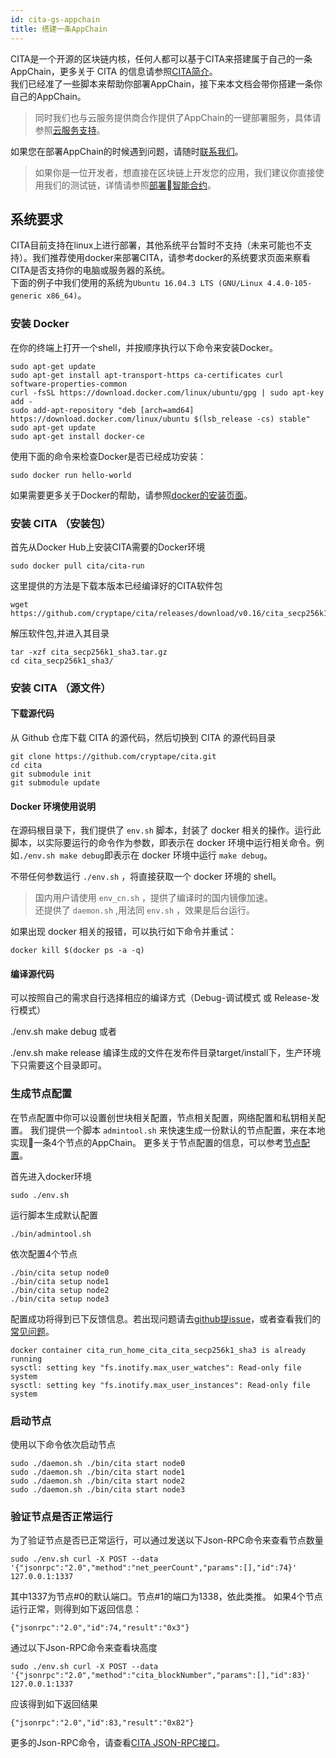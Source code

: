 ```yaml
---
id: cita-gs-appchain
title: 搭建一条AppChain
---
```


CITA是一个开源的区块链内核，任何人都可以基于CITA来搭建属于自己的一条AppChain，更多关于 CITA 的信息请参照[CITA简介]()。  
我们已经准了一些脚本来帮助你部署AppChain，接下来本文档会带你搭建一条你自己的AppChain。  
> 同时我们也与云服务提供商合作提供了AppChain的一键部署服务，具体请参照[云服务支持]()。

如果您在部署AppChain的时候遇到问题，请随时[联系我们]()。

> 如果你是一位开发者，想直接在区块链上开发您的应用，我们建议你直接使用我们的测试链，详情请参照[部署智能合约]()。

## 系统要求
CITA目前支持在linux上进行部署，其他系统平台暂时不支持（未来可能也不支持）。我们推荐使用docker来部署CITA，请参考docker的系统要求页面来察看CITA是否支持你的电脑或服务器的系统。  
下面的例子中我们使用的系统为`Ubuntu 16.04.3 LTS (GNU/Linux 4.4.0-105-generic x86_64)`。

### 安装 Docker
在你的终端上打开一个shell，并按顺序执行以下命令来安装Docker。

```
sudo apt-get update
sudo apt-get install apt-transport-https ca-certificates curl software-properties-common
curl -fsSL https://download.docker.com/linux/ubuntu/gpg | sudo apt-key add -
sudo add-apt-repository "deb [arch=amd64] https://download.docker.com/linux/ubuntu $(lsb_release -cs) stable"
sudo apt-get update
sudo apt-get install docker-ce
```
使用下面的命令来检查Docker是否已经成功安装：  
```
sudo docker run hello-world
```

如果需要更多关于Docker的帮助，请参照[docker的安装页面](https://docs.docker.com/install/linux/docker-ce/ubuntu/)。

### 安装 CITA （安装包）
首先从Docker Hub上安装CITA需要的Docker环境  
```
sudo docker pull cita/cita-run
```
这里提供的方法是下载本版本已经编译好的CITA软件包  
```
wget https://github.com/cryptape/cita/releases/download/v0.16/cita_secp256k1_sha3.tar.gz
```
解压软件包,并进入其目录
```
tar -xzf cita_secp256k1_sha3.tar.gz
cd cita_secp256k1_sha3/
```
### 安装 CITA （源文件）

#### 下载源代码
从 Github 仓库下载 CITA 的源代码，然后切换到 CITA 的源代码目录
```
git clone https://github.com/cryptape/cita.git
cd cita
git submodule init
git submodule update
```
#### Docker 环境使用说明
在源码根目录下，我们提供了 `env.sh` 脚本，封装了 docker 相关的操作。运行此脚本，以实际要运行的命令作为参数，即表示在 docker 环境中运行相关命令。例如`./env.sh make debug`即表示在 docker 环境中运行 `make debug`。

不带任何参数运行 `./env.sh` ，将直接获取一个 docker 环境的 shell。

> 国内用户请使用 `env_cn.sh` ，提供了编译时的国内镜像加速。  
> 还提供了 `daemon.sh` ,用法同 `env.sh` ，效果是后台运行。

如果出现 docker 相关的报错，可以执行如下命令并重试：
```
docker kill $(docker ps -a -q)
```
#### 编译源代码
可以按照自己的需求自行选择相应的编译方式（Debug-调试模式 或 Release-发行模式）

./env.sh make debug
或者

./env.sh make release
编译生成的文件在发布件目录target/install下，生产环境下只需要这个目录即可。

### 生成节点配置
在节点配置中你可以设置创世块相关配置，节点相关配置，网络配置和私钥相关配置。
我们提供一个脚本 `admintool.sh` 来快速生成一份默认的节点配置，来在本地实现一条4个节点的AppChain。
更多关于节点配置的信息，可以参考[节点配置]()。

首先进入docker环境
```
sudo ./env.sh
```
运行脚本生成默认配置
```
./bin/admintool.sh
```
依次配置4个节点
```
./bin/cita setup node0
./bin/cita setup node1
./bin/cita setup node2
./bin/cita setup node3
```

配置成功将得到已下反馈信息。若出现问题请去[github提issue]()，或者查看我们的[常见问题]()。
```
docker container cita_run_home_cita_cita_secp256k1_sha3 is already running
sysctl: setting key "fs.inotify.max_user_watches": Read-only file system
sysctl: setting key "fs.inotify.max_user_instances": Read-only file system
```

### 启动节点
使用以下命令依次启动节点
```
sudo ./daemon.sh ./bin/cita start node0
sudo ./daemon.sh ./bin/cita start node1
sudo ./daemon.sh ./bin/cita start node2
sudo ./daemon.sh ./bin/cita start node3
```

### 验证节点是否正常运行
为了验证节点是否已正常运行，可以通过发送以下Json-RPC命令来查看节点数量
```
sudo ./env.sh curl -X POST --data '{"jsonrpc":"2.0","method":"net_peerCount","params":[],"id":74}' 127.0.0.1:1337
```
其中1337为节点#0的默认端口。节点#1的端口为1338，依此类推。
如果4个节点运行正常，则得到如下返回信息：
```
{"jsonrpc":"2.0","id":74,"result":"0x3"}
```

通过以下Json-RPC命令来查看块高度
```
sudo ./env.sh curl -X POST --data '{"jsonrpc":"2.0","method":"cita_blockNumber","params":[],"id":83}' 127.0.0.1:1337
```
应该得到如下返回结果
```
{"jsonrpc":"2.0","id":83,"result":"0x82"}
```

更多的Json-RPC命令，请查看[CITA JSON-RPC接口]()。
